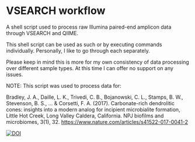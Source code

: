# VSEARCH workflow
A shell script used to process raw Illumina paired-end amplicon data through VSEARCH and QIIME.

This shell script can be used as such or by executing commands individually. Personally, I like to go through each separately.

Please keep in mind this is more for my own consistency of data processing over different sample types. At this time I can offer no support on any issues.

NOTE: This script was used to process data for:

Bradley, J. A., Daille, L. K., Trivedi, C. B., Bojanowski, C. L., Stamps, B. W., Stevenson, B. S., ... & Corsetti, F. A. (2017). Carbonate-rich dendrolitic cones: insights into a modern analog for incipient microbialite formation, Little Hot Creek, Long Valley Caldera, California. NPJ biofilms and microbiomes, 3(1), 32. https://www.nature.com/articles/s41522-017-0041-2

[![DOI](https://zenodo.org/badge/90892824.svg)](https://zenodo.org/badge/latestdoi/90892824)
